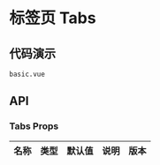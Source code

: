# 标签页 Tabs


## 代码演示
```demo
basic.vue
```
## API

### Tabs Props
| 名称 | 类型 | 默认值 | 说明 | 版本 |
| --- | --- | --- | --- | --- |
